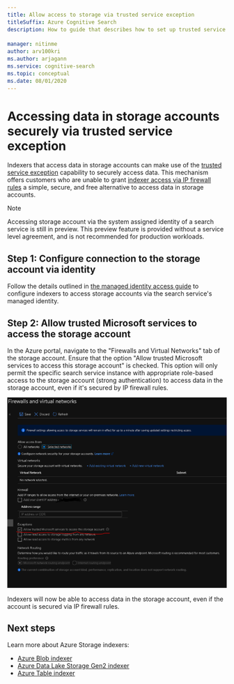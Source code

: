 ```yaml
---
title: Allow access to storage via trusted service exception
titleSuffix: Azure Cognitive Search
description: How to guide that describes how to set up trusted service exception to access data from storage accounts securely.

manager: nitinme
author: arv100kri
ms.author: arjagann
ms.service: cognitive-search
ms.topic: conceptual
ms.date: 08/01/2020
---
```


# Accessing data in storage accounts securely via trusted service exception

Indexers that access data in storage accounts can make use of the [trusted service exception](https://docs.microsoft.com/azure/storage/common/storage-network-security#exceptions) capability to securely access data. This mechanism offers customers who are unable to grant [indexer access via IP firewall rules](search-indexer-howto-access-ip-restricted.md) a simple, secure, and free alternative to access data in storage accounts.

> [!NOTE]
> Accessing storage account via the system assigned identity of a search service is still in preview. This preview feature is provided without a service level agreement, and is not recommended for production workloads.

## Step 1: Configure connection to the storage account via identity

Follow the details outlined in [the managed identity access guide](search-howto-managed-identities-storage.md) to configure indexers to access storage accounts via the search service's managed identity.

## Step 2: Allow trusted Microsoft services to access the storage account

In the Azure portal, navigate to the "Firewalls and Virtual Networks" tab of the storage account. Ensure that the option "Allow trusted Microsoft services to access this storage account" is checked. This option will only permit the specific search service instance with appropriate role-based access to the storage account (strong authentication) to access data in the storage account, even if it's secured by IP firewall rules.

![Exception](media\search-indexer-howto-secure-access\exception.png "Trusted service exception")

Indexers will now be able to access data in the storage account, even if the account is secured via IP firewall rules.

## Next steps

Learn more about Azure Storage indexers:

- [Azure Blob indexer](search-howto-indexing-azure-blob-storage.md)
- [Azure Data Lake Storage Gen2 indexer](search-howto-index-azure-data-lake-storage.md)
- [Azure Table indexer](search-howto-indexing-azure-tables.md)
